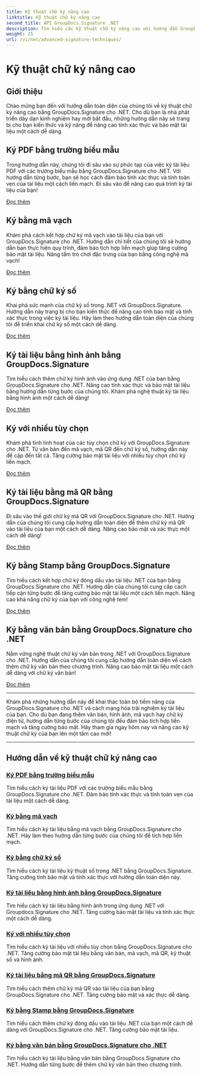 ```yaml
---
title: Kỹ thuật chữ ký nâng cao
linktitle: Kỹ thuật chữ ký nâng cao
second_title: API GroupDocs.Signature .NET
description: Tìm hiểu các kỹ thuật chữ ký nâng cao với hướng dẫn GroupDocs.Signature for .NET. Ký các tệp PDF, hình ảnh và tài liệu một cách liền mạch bằng mã vạch, kỹ thuật số, v.v.
weight: 25
url: /vi/net/advanced-signature-techniques/
---
```


# Kỹ thuật chữ ký nâng cao

## Giới thiệu

Chào mừng bạn đến với hướng dẫn toàn diện của chúng tôi về kỹ thuật chữ ký nâng cao bằng GroupDocs.Signature cho .NET. Cho dù bạn là nhà phát triển dày dạn kinh nghiệm hay mới bắt đầu, những hướng dẫn này sẽ trang bị cho bạn kiến thức và kỹ năng để nâng cao tính xác thực và bảo mật tài liệu một cách dễ dàng.

## Ký PDF bằng trường biểu mẫu

Trong hướng dẫn này, chúng tôi đi sâu vào sự phức tạp của việc ký tài liệu PDF với các trường biểu mẫu bằng GroupDocs.Signature cho .NET. Với hướng dẫn từng bước, bạn sẽ học cách đảm bảo tính xác thực và tính toàn vẹn của tài liệu một cách liền mạch. Đi sâu vào để nâng cao quá trình ký tài liệu của bạn!

[Đọc thêm](./sign-pdf-form-field/)

## Ký bằng mã vạch

Khám phá cách kết hợp chữ ký mã vạch vào tài liệu của bạn với GroupDocs.Signature cho .NET. Hướng dẫn chi tiết của chúng tôi sẽ hướng dẫn bạn thực hiện quy trình, đảm bảo tích hợp liền mạch giúp tăng cường bảo mật tài liệu. Nâng tầm trò chơi đặc trưng của bạn bằng công nghệ mã vạch!

[Đọc thêm](./sign-with-barcode/)

## Ký bằng chữ ký số

Khai phá sức mạnh của chữ ký số trong .NET với GroupDocs.Signature. Hướng dẫn này trang bị cho bạn kiến thức để nâng cao tính bảo mật và tính xác thực trong việc ký tài liệu. Hãy làm theo hướng dẫn toàn diện của chúng tôi để triển khai chữ ký số một cách dễ dàng.

[Đọc thêm](./sign-with-digital/)

## Ký tài liệu bằng hình ảnh bằng GroupDocs.Signature

Tìm hiểu cách thêm chữ ký hình ảnh vào ứng dụng .NET của bạn bằng GroupDocs.Signature cho .NET. Nâng cao tính xác thực và bảo mật tài liệu bằng hướng dẫn từng bước của chúng tôi. Khám phá nghệ thuật ký tài liệu bằng hình ảnh một cách dễ dàng!

[Đọc thêm](./sign-with-image/)

## Ký với nhiều tùy chọn

Khám phá tính linh hoạt của các tùy chọn chữ ký với GroupDocs.Signature cho .NET. Từ văn bản đến mã vạch, mã QR đến chữ ký số, hướng dẫn này đề cập đến tất cả. Tăng cường bảo mật tài liệu với nhiều tùy chọn chữ ký liền mạch.

[Đọc thêm](./sign-with-multiple-options/)

## Ký tài liệu bằng mã QR bằng GroupDocs.Signature

Đi sâu vào thế giới chữ ký mã QR với GroupDocs.Signature cho .NET. Hướng dẫn của chúng tôi cung cấp hướng dẫn toàn diện để thêm chữ ký mã QR vào tài liệu của bạn một cách dễ dàng. Nâng cao bảo mật và xác thực một cách dễ dàng!

[Đọc thêm](./sign-with-qr-code/)

## Ký bằng Stamp bằng GroupDocs.Signature

Tìm hiểu cách kết hợp chữ ký đóng dấu vào tài liệu .NET của bạn bằng GroupDocs.Signature cho .NET. Hướng dẫn của chúng tôi cung cấp cách tiếp cận từng bước để tăng cường bảo mật tài liệu một cách liền mạch. Nâng cao khả năng chữ ký của bạn với công nghệ tem!

[Đọc thêm](./sign-with-stamp/)

## Ký bằng văn bản bằng GroupDocs.Signature cho .NET

Nắm vững nghệ thuật chữ ký văn bản trong .NET với GroupDocs.Signature cho .NET. Hướng dẫn của chúng tôi cung cấp hướng dẫn toàn diện về cách thêm chữ ký văn bản theo chương trình. Nâng cao bảo mật tài liệu một cách dễ dàng với chữ ký văn bản!

[Đọc thêm](./sign-with-text/)

---

Khám phá những hướng dẫn này để khai thác toàn bộ tiềm năng của GroupDocs.Signature cho .NET và cách mạng hóa trải nghiệm ký tài liệu của bạn. Cho dù bạn đang thêm văn bản, hình ảnh, mã vạch hay chữ ký điện tử, hướng dẫn từng bước của chúng tôi đều đảm bảo tích hợp liền mạch và tăng cường bảo mật. Hãy tham gia ngay hôm nay và nâng cao kỹ thuật chữ ký của bạn lên một tầm cao mới!

---

## Hướng dẫn về kỹ thuật chữ ký nâng cao
### [Ký PDF bằng trường biểu mẫu](./sign-pdf-form-field/)
Tìm hiểu cách ký tài liệu PDF với các trường biểu mẫu bằng GroupDocs.Signature cho .NET. Đảm bảo tính xác thực và tính toàn vẹn của tài liệu một cách dễ dàng.
### [Ký bằng mã vạch](./sign-with-barcode/)
Tìm hiểu cách ký tài liệu bằng mã vạch bằng GroupDocs.Signature cho .NET. Hãy làm theo hướng dẫn từng bước của chúng tôi để tích hợp liền mạch.
### [Ký bằng chữ ký số](./sign-with-digital/)
Tìm hiểu cách ký tài liệu kỹ thuật số trong .NET bằng GroupDocs.Signature. Tăng cường tính bảo mật và tính xác thực với hướng dẫn toàn diện này.
### [Ký tài liệu bằng hình ảnh bằng GroupDocs.Signature](./sign-with-image/)
Tìm hiểu cách ký tài liệu bằng hình ảnh trong ứng dụng .NET với Groupdocs.Signature cho .NET. Tăng cường bảo mật tài liệu và tính xác thực một cách dễ dàng.
### [Ký với nhiều tùy chọn](./sign-with-multiple-options/)
Tìm hiểu cách ký tài liệu với nhiều tùy chọn bằng GroupDocs.Signature cho .NET. Tăng cường bảo mật tài liệu bằng văn bản, mã vạch, mã QR, kỹ thuật số và hình ảnh.
### [Ký tài liệu bằng mã QR bằng GroupDocs.Signature](./sign-with-qr-code/)
Tìm hiểu cách thêm chữ ký mã QR vào tài liệu của bạn bằng GroupDocs.Signature cho .NET. Tăng cường bảo mật và xác thực dễ dàng.
### [Ký bằng Stamp bằng GroupDocs.Signature](./sign-with-stamp/)
Tìm hiểu cách thêm chữ ký đóng dấu vào tài liệu .NET của bạn một cách dễ dàng với GroupDocs.Signature cho .NET. Tăng cường bảo mật tài liệu.
### [Ký bằng văn bản bằng GroupDocs.Signature cho .NET](./sign-with-text/)
Tìm hiểu cách ký tài liệu bằng văn bản bằng GroupDocs.Signature cho .NET. Hướng dẫn từng bước để thêm chữ ký văn bản theo chương trình.